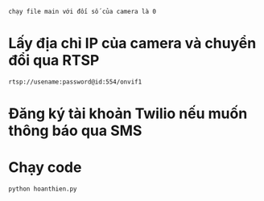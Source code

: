 
```chạy file main với đối số của camera là 0```
# Lấy địa chỉ IP của camera và chuyển đổi qua RTSP
```rtsp://usename:password@id:554/onvif1```
# Đăng ký tài khoản Twilio nếu muốn thông báo qua SMS
# Chạy code 
```python hoanthien.py```
